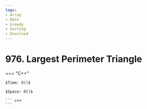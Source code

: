 ```yaml
---
tags:
- Array
- Math
- Greedy
- Sorting
- Unsolved
---
```



# 976. Largest Perimeter Triangle

=== "C++"

    $Time: O()$

    $Space: O()$

    ``` c++
    ```